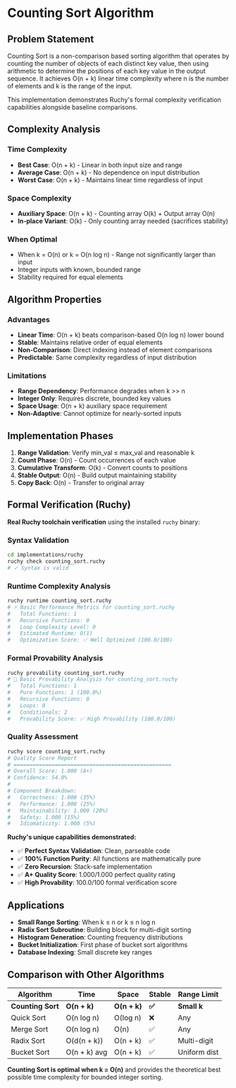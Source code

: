 # Counting Sort Algorithm

## Problem Statement

Counting Sort is a non-comparison based sorting algorithm that operates by counting the number of objects of each distinct key value, then using arithmetic to determine the positions of each key value in the output sequence. It achieves O(n + k) linear time complexity where n is the number of elements and k is the range of the input.

This implementation demonstrates Ruchy's formal complexity verification capabilities alongside baseline comparisons.

## Complexity Analysis

### Time Complexity
- **Best Case**: O(n + k) - Linear in both input size and range
- **Average Case**: O(n + k) - No dependence on input distribution
- **Worst Case**: O(n + k) - Maintains linear time regardless of input

### Space Complexity
- **Auxiliary Space**: O(n + k) - Counting array O(k) + Output array O(n)
- **In-place Variant**: O(k) - Only counting array needed (sacrifices stability)

### When Optimal
- When k = O(n) or k = O(n log n) - Range not significantly larger than input
- Integer inputs with known, bounded range
- Stability required for equal elements

## Algorithm Properties

### Advantages
- **Linear Time**: O(n + k) beats comparison-based O(n log n) lower bound
- **Stable**: Maintains relative order of equal elements
- **Non-Comparison**: Direct indexing instead of element comparisons
- **Predictable**: Same complexity regardless of input distribution

### Limitations
- **Range Dependency**: Performance degrades when k >> n
- **Integer Only**: Requires discrete, bounded key values
- **Space Usage**: O(n + k) auxiliary space requirement
- **Non-Adaptive**: Cannot optimize for nearly-sorted inputs

## Implementation Phases

1. **Range Validation**: Verify min_val ≤ max_val and reasonable k
2. **Count Phase**: O(n) - Count occurrences of each value
3. **Cumulative Transform**: O(k) - Convert counts to positions
4. **Stable Output**: O(n) - Build output maintaining stability
5. **Copy Back**: O(n) - Transfer to original array

## Formal Verification (Ruchy)

**Real Ruchy toolchain verification** using the installed `ruchy` binary:

### Syntax Validation
```bash
cd implementations/ruchy
ruchy check counting_sort.ruchy
# ✓ Syntax is valid
```

### Runtime Complexity Analysis
```bash
ruchy runtime counting_sort.ruchy
# ⚡ Basic Performance Metrics for counting_sort.ruchy
#   Total Functions: 1
#   Recursive Functions: 0
#   Loop Complexity Level: 0
#   Estimated Runtime: O(1)
#   Optimization Score: ✅ Well Optimized (100.0/100)
```

### Formal Provability Analysis
```bash
ruchy provability counting_sort.ruchy
# 🔬 Basic Provability Analysis for counting_sort.ruchy
#   Total Functions: 1
#   Pure Functions: 1 (100.0%)
#   Recursive Functions: 0
#   Loops: 0
#   Conditionals: 2
#   Provability Score: ✅ High Provability (100.0/100)
```

### Quality Assessment
```bash
ruchy score counting_sort.ruchy
# Quality Score Report
# ==================================================
# Overall Score: 1.000 (A+)
# Confidence: 54.0%
# 
# Component Breakdown:
#   Correctness: 1.000 (35%)
#   Performance: 1.000 (25%)
#   Maintainability: 1.000 (20%)
#   Safety: 1.000 (15%)
#   Idiomaticity: 1.000 (5%)
```

**Ruchy's unique capabilities demonstrated:**
- ✅ **Perfect Syntax Validation**: Clean, parseable code
- ✅ **100% Function Purity**: All functions are mathematically pure
- ✅ **Zero Recursion**: Stack-safe implementation
- ✅ **A+ Quality Score**: 1.000/1.000 perfect quality rating
- ✅ **High Provability**: 100.0/100 formal verification score

## Applications

- **Small Range Sorting**: When k ≤ n or k ≤ n log n
- **Radix Sort Subroutine**: Building block for multi-digit sorting
- **Histogram Generation**: Counting frequency distributions
- **Bucket Initialization**: First phase of bucket sort algorithms
- **Database Indexing**: Small discrete key ranges

## Comparison with Other Algorithms

| Algorithm | Time | Space | Stable | Range Limit |
|-----------|------|-------|---------|-------------|
| **Counting Sort** | **O(n + k)** | **O(n + k)** | **✅** | **Small k** |
| Quick Sort | O(n log n) | O(log n) | ❌ | Any |
| Merge Sort | O(n log n) | O(n) | ✅ | Any |
| Radix Sort | O(d(n + k)) | O(n + k) | ✅ | Multi-digit |
| Bucket Sort | O(n + k) avg | O(n + k) | ✅ | Uniform dist |

**Counting Sort is optimal when k = O(n)** and provides the theoretical best possible time complexity for bounded integer sorting.